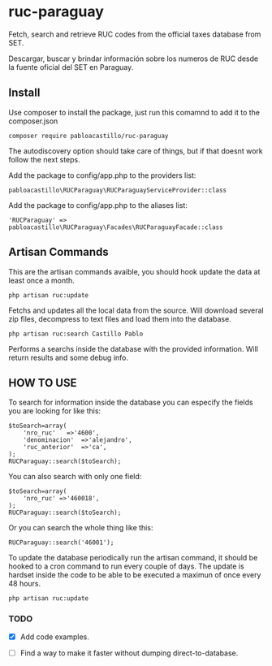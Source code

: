 # ruc-paraguay
Fetch, search and retrieve RUC codes from the official taxes database from SET. 

Descargar, buscar y brindar información sobre los numeros de RUC desde la fuente oficial del SET en Paraguay.


## Install

Use composer to install the package, just run this comamnd to add it to the composer.json

`composer require pabloacastillo/ruc-paraguay`


The autodiscovery option should take care of things, but if that doesnt work follow the next steps.

Add the package to config/app.php to the providers list:

`pabloacastillo\RUCParaguay\RUCParaguayServiceProvider::class`

Add the package to config/app.php to the aliases list:

`'RUCParaguay' => pabloacastillo\RUCParaguay\Facades\RUCParaguayFacade::class`




## Artisan Commands 

This are the artisan commands avaible, you should hook update the data at least once a month.

`php artisan ruc:update`

Fetchs and updates all the local data from the source. Will download several zip files, decompress to text files and load them into the database.

`php artisan ruc:search Castillo Pablo`

Performs a searchs inside the database with the provided information. Will return  results and some debug info.

## HOW TO USE

To search for information inside the database you can especify the fields you are looking for like this:
```
$toSearch=array(
	'nro_ruc' 	=>'4600',
	'denominacion' 	=>'alejandro',
	'ruc_anterior' 	=>'ca',
);
RUCParaguay::search($toSearch);
```

You can also search with only one field:

```
$toSearch=array(
	'nro_ruc' =>'460018',
);
RUCParaguay::search($toSearch);
```

Or you can search the whole thing like this:

```
RUCParaguay::search('46001');
```

To update the database periodically run the artisan command, it should be hooked to a cron command to run every couple of days. The update is hardset inside the code to be able to be executed a maximun of once every 48 hours.


`php artisan ruc:update`


### TODO

- [X] Add code examples.

- [ ] Find a way to make it faster without dumping direct-to-database.